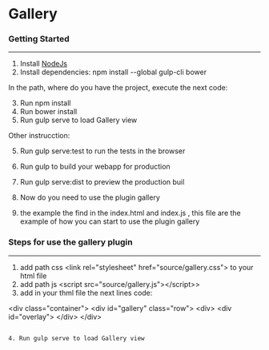 # Gallery

### Getting Started
-------------------
1. Install [NodeJs](https://nodejs.org/en/download/&gt)
2. Install dependencies: npm install --global gulp-cli bower

In the path, where do you have the project, execute the next code:

3. Run npm install
3. Run bower install
4. Run gulp serve to load Gallery view

Other instrucction:

5. Run gulp serve:test to run the tests in the browser
6. Run gulp to build your webapp for production
7. Run gulp serve:dist to preview the production buil

8. Now do you need to use the plugin gallery
9. the example the find in the index.html and index.js ,
this file are the example of how you can start to use the plugin gallery

### Steps for use the gallery plugin
------------------------------------
1. add path css &lt;link rel="stylesheet" href="source/gallery.css"&gt; to your html file
2. add path js &lt;script src="source/gallery.js"&gt;&lt;/script>&gt;
3. add in your thml file the next lines code:


&lt;div class="container"&gt;
    &lt;div id="gallery" class="row"&gt;
    &lt;div&gt;
    &lt;div id="overlay"&gt;
    &lt;/div&gt;
&lt;/div&gt;
```

4. Run gulp serve to load Gallery view
